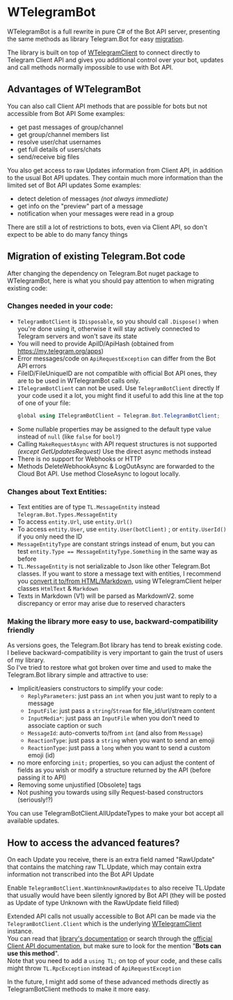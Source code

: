 # WTelegramBot

WTelegramBot is a full rewrite in pure C# of the Bot API server, presenting the same methods as library Telegram.Bot for easy [migration](#migration).

The library is built on top of [WTelegramClient](https://wiz0u.github.io/WTelegramClient) to connect directly to Telegram Client API and gives you additional control over your bot, updates and call methods normally impossible to use with Bot API.

## Advantages of WTelegramBot
You can also call Client API methods that are possible for bots but not accessible from Bot API
Some examples:
- get past messages of group/channel
- get group/channel members list
- resolve user/chat usernames
- get full details of users/chats
- send/receive big files

You also get access to raw Updates information from Client API, in addition to the usual Bot API updates.
They contain much more information than the limited set of Bot API updates
Some examples:
- detect deletion of messages _(not always immediate)_
- get info on the "preview" part of a message
- notification when your messages were read in a group

There are still a lot of restrictions to bots, even via Client API, so don't expect to be able to do many fancy things

<a name="migration"></a>
## Migration of existing Telegram.Bot code
After changing the dependency on Telegram.Bot nuget package to WTelegramBot, here is what you should pay attention to when migrating existing code:

### Changes needed in your code:
- `TelegramBotClient` is `IDisposable`, so you should call `.Dispose()` when you're done using it, otherwise it will stay actively connected to Telegram servers and won't save its state
- You will need to provide ApiID/ApiHash (obtained from https://my.telegram.org/apps)
- Error messages/code on `ApiRequestException` can differ from the Bot API errors
- FileID/FileUniqueID are not compatible with official Bot API ones, they are to be used in WTelegramBot calls only.
- `ITelegramBotClient` can not be used. Use `TelegramBotClient` directly
If your code used it a lot, you might find it useful to add this line at the top of one of your file:
    ```csharp
    global using ITelegramBotClient = Telegram.Bot.TelegramBotClient;
    ```
- Some nullable properties may be assigned to the default type value instead of `null` (like `false` for `bool?`)
- Calling `MakeRequestAsync` with API request structures is not supported _(except GetUpdatesRequest)_
  Use the direct async methods instead
- There is no support for Webhooks or HTTP
- Methods DeleteWebhookAsync & LogOutAsync are forwarded to the Cloud Bot API. Use method CloseAsync to logout locally.

### Changes about Text Entities:
- Text entities are of type `TL.MessageEntity` instead `Telegram.Bot.Types.MessageEntity`
- To access `entity.Url`, use `entity.Url()`
- To access `entity.User`, use `entity.User(botClient)` ; or `entity.UserId()` if you only need the ID
- `MessageEntityType` are constant strings instead of enum, but you can test `entity.Type == MessageEntityType.Something` in the same way as before
- `TL.MessageEntity` is not serializable to Json like other Telegram.Bot classes.
If you want to store a message text with entities, I recommend you [convert it to/from HTML/Markdown](https://wiz0u.github.io/WTelegramClient/EXAMPLES#markdown), using WTelegramClient helper classes `HtmlText` & `Markdown`
- Texts in Markdown (V1) will be parsed as MarkdownV2. some discrepancy or error may arise due to reserved characters

### Making the library more easy to use, backward-compatibility friendly

As versions goes, the Telegram.Bot library has tend to break existing code.  
I believe backward-compatibility is very important to gain the trust of users of my library.  
So I've tried to restore what got broken over time and used to make the Telegram.Bot library simple and attractive to use:

- Implicit/easiers constructors to simplify your code:
  - `ReplyParameters`: just pass an `int` when you just want to reply to a message
  - `InputFile`: just pass a `string`/`Stream` for file_id/url/stream content
  - `InputMedia*`: just pass an `InputFile` when you don't need to associate caption or such
  - `MessageId`: auto-converts to/from `int` (and also from `Message`)
  - `ReactionType`: just pass a `string` when you want to send an emoji
  - `ReactionType`: just pass a `long` when you want to send a custom emoji (id)
- no more enforcing `init;` properties, so you can adjust the content of fields as you wish or modify a structure returned by the API (before passing it to API)
- Removing some unjustified [Obsolete] tags
- Not pushing you towards using silly Request-based constructors (seriously!?)

You can use TelegramBotClient.AllUpdateTypes to make your bot accept all available updates.

## How to access the advanced features?

On each Update you receive, there is an extra field named "RawUpdate" that contains the matching raw TL.Update, which may contain extra information not transcribed into the Bot API Update

Enable `TelegramBotClient.WantUnknownRawUpdates` to also receive TL.Update that usually would have been silently ignored by Bot API
(they will be posted as Update of type Unknown with the RawUpdate field filled)

Extended API calls not usually accessible to Bot API can be made via the `TelegramBotClient.Client` which is the underlying [WTelegramClient](https://wiz0u.github.io/WTelegramClient/) instance.  
You can read that [library's documentation](https://wiz0u.github.io/WTelegramClient/EXAMPLES) or search through the [official Client API documentation](https://corefork.telegram.org/methods), but make sure to look for the mention "**Bots can use this method**".  
Note that you need to add a `using TL;` on top of your code, and these calls might throw `TL.RpcException` instead of `ApiRequestException`

In the future, I might add some of these advanced methods directly as TelegramBotClient methods to make it more easy.

